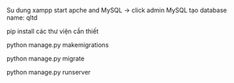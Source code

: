 
Su dung xampp
start apche and MySQL -> click admin MySQL
tạo database name: qltd

pip install các thư viện cần thiết 

python manage.py makemigrations

python manage.py migrate 

python manage.py runserver
